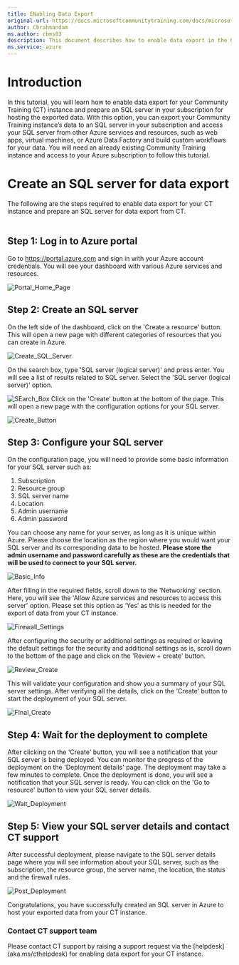 ```yaml
---
title: ENabling Data Export
original-url: https://docs.microsoftcommunitytraining.com/docs/microsoft-community-training-overview
author: Cbrahmandam
ms.author: cbms03
description: This document describes how to enable data export in the GA Version.
ms.service: azure
---
```

# Introduction
In this tutorial, you will learn how to enable data export for your Community Training (CT) instance and prepare an SQL server in your subscription for hosting the exported data. With this option, you can export your Community Training instance’s data to an SQL server in your subscription and access your SQL server from other Azure services and resources, such as web apps, virtual machines, or Azure Data Factory and build custom workflows for your data. You will need an already existing Community Training instance and access to your Azure subscription to follow this tutorial.
#	Create an SQL server for data export
The following are the steps required to enable data export for your CT instance and prepare an SQL server for data export from CT.  
 
##	Step 1: Log in to Azure portal
Go to https://portal.azure.com and sign in with your Azure account credentials. You will see your dashboard with various Azure services and resources.

![Portal_Home_Page](<../../media/GA_Migration/Enabling_Data_Export_Pictures/Azure Portal Homepage.png>)

##	Step 2: Create an SQL server
On the left side of the dashboard, click on the 'Create a resource' button. This will open a new page with different categories of resources that you can create in Azure.  
 

![Create_SQL_Server](../../media/GA_Migration/Enabling_Data_Export_Pictures/Create_SQL_Server.jpg)

On the search box, type 'SQL server (logical server)' and press enter. 
You will see a list of results related to SQL server. Select the 'SQL server (logical server)' option.

![SEarch_Box](../../media/GA_Migration/Enabling_Data_Export_Pictures/REsource_Search_Box.png)
Click on the 'Create' button at the bottom of the page. This will open a new page with the configuration options for your SQL server.

![Create_Button](../../media/GA_Migration/Enabling_Data_Export_Pictures/Create_Button_SQL_Server.png)

##	Step 3: Configure your SQL server
On the configuration page, you will need to provide some basic information for your SQL server such as:
1.	Subscription 
2.	Resource group
3.	SQL server name
4.	Location
5.	Admin username
6.	Admin password  

You can choose any name for your server, as long as it is unique within Azure. Please choose the location as the region where you would want your SQL server and its corresponding data to be hosted. **Please store the admin username and password carefully as these are the credentials that will be used to connect to your SQL server.**

![Basic_Info](../../media/GA_Migration/Enabling_Data_Export_Pictures/SQL_Server_Basic_Information.png)

After filling in the required fields, scroll down to the 'Networking' section. Here, you will see the 'Allow Azure services and resources to access this server' option. Please set this option as ‘Yes’ as this is needed for the export of data from your CT instance.

![Firewall_Settings](../../media/GA_Migration/Enabling_Data_Export_Pictures/Firewall_Settings.png)

After configuring the security or additional settings as required or leaving the default settings for the security and additional settings as is, scroll down to the bottom of the page and click on the 'Review + create' button.

![Review_Create](../../media/GA_Migration/Enabling_Data_Export_Pictures/Review_Create.png)

This will validate your configuration and show you a summary of your SQL server settings. After verifying all the details, click on the 'Create' button to start the deployment of your SQL server.

![FInal_Create](../../media/GA_Migration/Enabling_Data_Export_Pictures/Final_Create.png)
 
## Step 4: Wait for the deployment to complete
After clicking on the 'Create' button, you will see a notification that your SQL server is being deployed. You can monitor the progress of the deployment on the 'Deployment details' page. The deployment may take a few minutes to complete.
Once the deployment is done, you will see a notification that your SQL server is ready. You can click on the 'Go to resource' button to view your SQL server details.

![Wait_Deployment](../../media/GA_Migration/Enabling_Data_Export_Pictures/Wait_Deployment.png)


##	Step 5: View your SQL server details and contact CT support
After successful deployment, please navigate to the SQL server details page where you will see information about your SQL server, such as the subscription, the resource group, the server name, the location, the status and the firewall rules.
 
![Post_Deployment](../../media/GA_Migration/Enabling_Data_Export_Pictures/Post_Deployment_SQL_Details.png)

Congratulations, you have successfully created an SQL server in Azure to host your exported data from your CT instance. 


###	Contact CT support team 
Please contact CT support by raising a support request via the [helpdesk] (aka.ms/cthelpdesk) for enabling data export for your CT instance.
